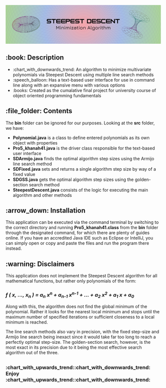 <!DOCTYPE html>
<html>
<head>
  <meta charset="UTF-8">
</head>
<body>
  <img src="https://github.com/AK-147/Steepest-Descent/blob/main/SD%20Banner.png?raw=true" alt="Banner"/>
  
  <h2>:book: Description</h2>
  <ul>
    <li>:chart_with_downwards_trend: An algorithm to minimize multivariate polynomials via Steepest Descent using multiple line search methods</li>
    <li>:speech_balloon: Has a text-based user interface for use in command line along with an expansive menu with various options</li>
    <li>:books: Created as the cumalative final project for university course of object oriented programming fundamentals</li>
  </ul>

  <h2>:file_folder: Contents</h2>
  <p>The <strong>bin</strong> folder can be ignored for our purposes. Looking at the <strong>src</strong> folder, we have:</p>
  <ul>
    <li><strong>Polynomial.java</strong> is a class to define entered polynomials as its own object with properties</li>
    <li><strong>Pro5_khanah41.java</strong> is the driver class responsible for the text-based user interface</li>
    <li><strong>SDArmijo.java</strong> finds the optimal algorithm step sizes using the Armijo line search method</li>
    <li><strong>SDFixed.java</strong> sets and returns a single algorithm step size by way of a fixed value</li>
    <li><strong>SDGSS.java</strong> gets the optimal algorithm step sizes using the golden-section search method</li>
    <li><strong>SteepestDescent.java</strong> consists of the logic for executing the main algorithm and other methods</li>
  </ul>

  <h2>:arrow_down: Installation</h2>
  <p>
    This application can be executed via the command terminal by switching to the correct directory and running <strong>Pro5_khanah41.class</strong>
    from the <strong>bin</strong> folder through the designated command, for which there are plenty of guides online. If you have an accredited
    Java IDE such as Eclipse or IntelliJ, you can simply open or copy and paste the files and run the program there instead.
  </p>
  
  <h2>:warning: Disclaimers</h2>
  <p>This application does not implement the Steepest Descent algorithm for all mathematical functions, but rather only polynomials of the form:</p>
  <h3>
    <em>f ( x, ..., x<sub>n</sub> ) = a<sub>n</sub> x<sup>n</sup> + a<sub>n-1</sub> x<sup>n-1</sup> + ... + a<sub>2</sub> x<sup>2</sup> + a<sub>1</sub> x + a<sub>0</sub></em>
  </h3>
  <p>
    Along with this, the algorithm does not find the global minimum of the polynomial. Rather it looks for the nearest local minimum
    and stops until the maximum number of specified iterations or sufficient closeness to a local minimum is reached.
  </p>
  <p>
    The line search methods also vary in precision, with the fixed step-size and Armijo line search being inexact since it would take
    far too long to reach a perfectly optimal step-size. The golden-section search, however, is the most exact in its precision due to
    it being the most effective search algorithm out of the three.
  </p>
  <h2></h2>
  <h3>:chart_with_upwards_trend::chart_with_downwards_trend: Enjoy :chart_with_upwards_trend::chart_with_downwards_trend:</h3>
</body>
</html>
